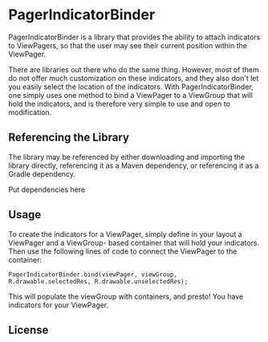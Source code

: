 # PagerIndicatorBinder

PagerIndicatorBinder is a library that provides the ability to attach indicators to ViewPagers,
so that the user may see their current position within the ViewPager.

There are libraries out there who do the same thing. However, most of them do not offer much
customization on these indicators, and they also don't let you easily select the location of
the indicators. With PagerIndicatorBinder, one simply uses one method to bind a ViewPager to a
ViewGroup that will hold the indicators, and is therefore very simple to use and open to
modification.

## Referencing the Library

The library may be referenced by either downloading and importing the library directly, referencing
it as a Maven dependency, or referencing it as a Gradle dependency.

Put dependencies here

## Usage

To create the indicators for a ViewPager, simply define in your layout a ViewPager and a ViewGroup-
based container that will hold your indicators. Then use the following lines of code to connect the
ViewPager to the container:

`PagerIndicatorBinder.bind(viewPager, viewGroup, R.drawable.selectedRes, R.drawable.unselectedRes);`

This will populate the viewGroup with containers, and presto! You have indicators for your ViewPager.

## License